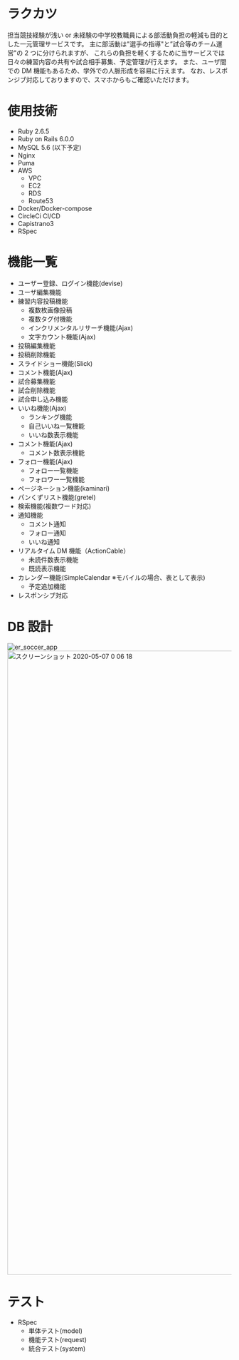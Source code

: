 # ラクカツ

担当競技経験が浅い or 未経験の中学校教職員による部活動負担の軽減も目的とした一元管理サービスです。
主に部活動は"選手の指導"と”試合等のチーム運営"の 2 つに分けられますが、
これらの負担を軽くするために当サービスでは日々の練習内容の共有や試合相手募集、予定管理が行えます。
また、ユーザ間での DM 機能もあるため、学外での人脈形成を容易に行えます。
なお、レスポンジブ対応しておりますので、スマホからもご確認いただけます。

# 使用技術

- Ruby 2.6.5
- Ruby on Rails 6.0.0
- MySQL 5.6
  (以下予定)
- Nginx
- Puma
- AWS
  - VPC
  - EC2
  - RDS
  - Route53
- Docker/Docker-compose
- CircleCi CI/CD
- Capistrano3
- RSpec

# 機能一覧

- ユーザー登録、ログイン機能(devise)
- ユーザ編集機能
- 練習内容投稿機能
  - 複数枚画像投稿
  - 複数タグ付機能
  - インクリメンタルリサーチ機能(Ajax)
  - 文字カウント機能(Ajax)
- 投稿編集機能
- 投稿削除機能
- スライドショー機能(Slick)
- コメント機能(Ajax)
- 試合募集機能
- 試合削除機能
- 試合申し込み機能
- いいね機能(Ajax)
  - ランキング機能
  - 自己いいね一覧機能
  - いいね数表示機能
- コメント機能(Ajax)
  - コメント数表示機能
- フォロー機能(Ajax)
  - フォロー一覧機能
  - フォロワー一覧機能
- ページネーション機能(kaminari)
- パンくずリスト機能(gretel)
- 検索機能(複数ワード対応)
- 通知機能
  - コメント通知
  - フォロー通知
  - いいね通知
- リアルタイム DM 機能（ActionCable）
  - 未読件数表示機能
  - 既読表示機能
- カレンダー機能(SimpleCalendar ※モバイルの場合、表として表示)
  - 予定追加機能
- レスポンシブ対応

# DB 設計

![er_soccer_app](https://user-images.githubusercontent.com/81346474/117126305-8bcc6680-add5-11eb-8d7e-52ce81d2ab46.png)
<img width="1400" alt="スクリーンショット 2020-05-07 0 06 18" src="https://user-images.githubusercontent.com/81346474/117126305-8bcc6680-add5-11eb-8d7e-52ce81d2ab46.png">

# テスト

- RSpec
  - 単体テスト(model)
  - 機能テスト(request)
  - 統合テスト(system)
